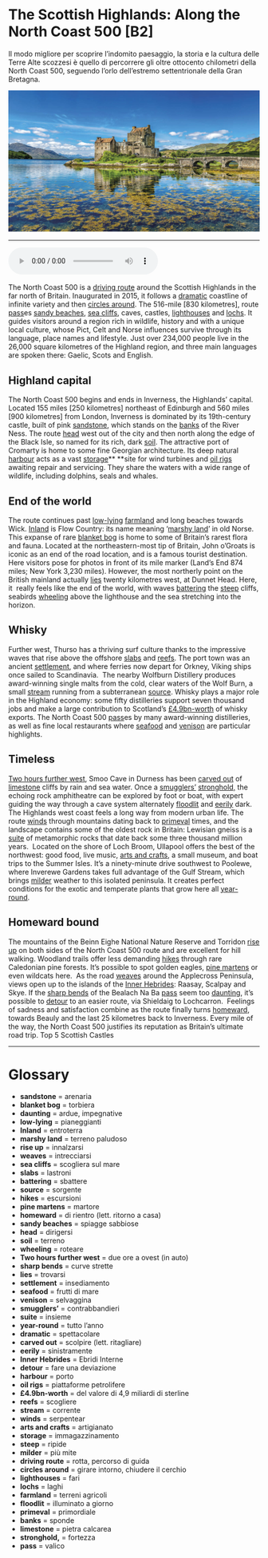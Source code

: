 # The Scottish Highlands: Along the North Coast 500   [B2]

Il modo migliore per scoprire l’indomito paesaggio, la storia e la cultura delle Terre Alte scozzesi è quello di percorrere gli oltre ottocento chilometri della North Coast 500, seguendo l’orlo dell’estremo settentrionale della Gran Bretagna.

![](The%20Scottish%20Highlands%20Along%20the%20North%20Coast%20500.jpg)

--------------

<div>
<audio controls autoplay>
    <source src="https://raw.githubusercontent.com/dartie/knowledge-base/main/English/SpeakUp/2023-03/The%20Scottish%20Highlands%20Along%20the%20North%20Coast%20500.mp3" type="audio/mpeg">
</audio>
</div>


The North Coast 500 is a [driving route](## "rotta, percorso di guida") around the Scottish Highlands in the far north of Britain. Inaugurated in 2015, it follows a [dramatic](## "spettacolare") coastline of infinite variety and then [circles around](## "girare intorno, chiudere il cerchio"). The 516-mile [830 kilometres], route [pass](## "valico")es [sandy beaches](## "spiagge sabbiose"), [sea cliffs](## "scogliera sul mare"), caves, castles, [lighthouses](## "fari") and [lochs](## "laghi"). It guides visitors around a region rich in wildlife, history and with a unique local culture, whose Pict, Celt and Norse influences survive through its language, place names and lifestyle. Just over 234,000 people live in the 26,000 square kilometres of the Highland region, and three main languages are spoken there: Gaelic, Scots and English.

## Highland capital
The North Coast 500 begins and ends in Inverness, the Highlands’ capital. Located 155 miles [250 kilometres] northeast of Edinburgh and 560 miles [900 kilometres] from London, Inverness is dominated by its 19th-century castle, built of pink [sandstone](## "arenaria"), which stands on the [banks](## "sponde") of the River Ness.
The route  [head](## "dirigersi") west out of the city and then north along the edge of the Black Isle, so named for its rich, dark [soil](## "terreno"). The attractive port of Cromarty is home to some fine Georgian architecture. Its deep natural [harbour](## "porto") acts as a vast [storage](## "immagazzinamento")** **site for wind turbines and [oil rigs](## "piattaforme petrolifere") awaiting repair and servicing. They share the waters with a wide range of wildlife, including dolphins, seals and whales. 

## End of the world
The route continues past [low-lying](## "pianeggianti") [farmland](## "terreni agricoli") and long beaches towards Wick. [Inland](## "entroterra") is Flow Country: its name meaning ‘[marshy land](## "terreno paludoso")’ in old Norse. This expanse of rare [blanket bog](## "torbiera") is home to some of Britain’s rarest flora and fauna.
Located at the northeastern-most tip of Britain, John o’Groats is iconic as an end of the road location, and is a famous tourist destination. Here visitors pose for photos in front of its mile marker (Land’s End 874 miles; New York 3,230 miles). However, the most northerly point on the British mainland actually [lies](## "trovarsi") twenty kilometres west, at Dunnet Head. Here, it  really feels like the end of the world, with waves [battering](## "sbattere") the [steep](## "ripide") cliffs, seabirds [wheeling](## "roteare") above the lighthouse and the sea stretching into the horizon. 

## Whisky
Further west, Thurso has a thriving surf culture thanks to the impressive waves that rise above the offshore [slabs](## "lastroni") and [reefs](## "scogliere"). The port town was an ancient [settlement](## "insediamento"), and where ferries now depart for Orkney, Viking ships once sailed to Scandinavia. 
The nearby Wolfburn Distillery produces award-winning single malts from the cold, clear waters of the Wolf Burn, a small [stream](## "corrente") running from a subterranean [source](## "sorgente"). Whisky plays a major role in the Highland economy: some fifty distilleries support seven thousand jobs and make a large contribution to Scotland’s [£4.9bn-worth](## "del valore di 4,9 miliardi di sterline") of whisky exports. The North Coast 500 [pass](## "valico")es by many award-winning distilleries, as well as fine local restaurants where [seafood](## "frutti di mare") and [venison](## "selvaggina") are particular highlights.

## Timeless
[Two hours further west](## "due ore a ovest (in auto)"), Smoo Cave in Durness has been [carved out](## "scolpire (lett. ritagliare)") of [limestone](## "pietra calcarea") cliffs by rain and sea water. Once a [smugglers’](## "contrabbandieri") [stronghold,](## "fortezza") the echoing rock amphitheatre can be explored by foot or boat, with expert guiding the way through a cave system alternately [floodlit](## "illuminato a giorno") and [eerily](## "sinistramente") dark.
The Highlands west coast feels a long way from modern urban life. The route [winds](## "serpentear") through mountains dating back to [primeval](## "primordiale") times, and the landscape contains some of the oldest rock in Britain: Lewisian gneiss is a [suite](## "insieme") of metamorphic rocks that date back some three thousand million years. 
Located on the shore of Loch Broom, Ullapool offers the best of the northwest: good food, live music, [arts and crafts](## "artigianato"), a small museum, and boat trips to the Summer Isles. It’s a ninety-minute drive southwest to Poolewe, where Inverewe Gardens takes full advantage of the Gulf Stream, which brings [milder](## "più mite") weather to this isolated peninsula. It creates perfect conditions for the exotic and temperate plants that grow here all [year-round](## "tutto l’anno"). 

## Homeward bound
The mountains of the Beinn Eighe National Nature Reserve and Torridon [rise up](## "innalzarsi") on both sides of the North Coast 500 route and are excellent for hill walking. Woodland trails offer less demanding [hikes](## "escursioni") through rare Caledonian pine forests. It’s possible to spot golden eagles, [pine martens](## "martore") or even wildcats here. 
As the road [weaves](## "intrecciarsi") around the Applecross Peninsula, views open up to the islands of the [Inner Hebrides](## "Ebridi Interne"): Raasay, Scalpay and Skye. If the [sharp bends](## "curve strette") of the Bealach Na Ba [pass](## "valico") seem too [daunting](## "ardue, impegnative"), it’s possible to [detour](## "fare una deviazione") to an easier route, via Shieldaig to Lochcarron. 
Feelings of sadness and satisfaction combine as the route finally turns [homeward](## "di rientro (lett. ritorno a casa)"), towards Beauly and the last 25 kilometres back to Inverness. Every mile of the way, the North Coast 500 justifies its reputation as Britain’s ultimate road trip.
Top 5 Scottish Castles

--------------

<div style = "display:block; clear:both; page-break-after:always;"></div>

# Glossary
* **sandstone** = arenaria
* **blanket bog** = torbiera
* **daunting** = ardue, impegnative
* **low-lying** = pianeggianti
* **Inland** = entroterra
* **marshy land** = terreno paludoso
* **rise up** = innalzarsi
* **weaves** = intrecciarsi
* **sea cliffs** = scogliera sul mare
* **slabs** = lastroni
* **battering** = sbattere
* **source** = sorgente
* **hikes** = escursioni
* **pine martens** = martore
* **homeward** = di rientro (lett. ritorno a casa)
* **sandy beaches** = spiagge sabbiose
* **head** = dirigersi
* **soil** = terreno
* **wheeling** = roteare
* **Two hours further west** = due ore a ovest (in auto)
* **sharp bends** = curve strette
* **lies** = trovarsi
* **settlement** = insediamento
* **seafood** = frutti di mare
* **venison** = selvaggina
* **smugglers’** = contrabbandieri
* **suite** = insieme
* **year-round** = tutto l’anno
* **dramatic** = spettacolare
* **carved out** = scolpire (lett. ritagliare)
* **eerily** = sinistramente
* **Inner Hebrides** = Ebridi Interne
* **detour** = fare una deviazione
* **harbour** = porto
* **oil rigs** = piattaforme petrolifere
* **£4.9bn-worth** = del valore di 4,9 miliardi di sterline
* **reefs** = scogliere
* **stream** = corrente
* **winds** = serpentear
* **arts and crafts** = artigianato
* **storage** = immagazzinamento
* **steep** = ripide
* **milder** = più mite
* **driving route** = rotta, percorso di guida
* **circles around** = girare intorno, chiudere il cerchio
* **lighthouses** = fari
* **lochs** = laghi
* **farmland** = terreni agricoli
* **floodlit** = illuminato a giorno
* **primeval** = primordiale
* **banks** = sponde
* **limestone** = pietra calcarea
* **stronghold,** = fortezza
* **pass** = valico
